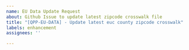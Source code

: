 ```yaml
---
name: EU Data Update Request
about: Github Issue to update latest zipcode crosswalk file
title: "[QPP-EU-DATA] - Update latest euc county zipcode crosswalk"
labels: enhancement
assignees: ''

---
```

